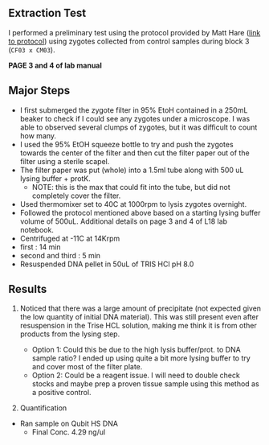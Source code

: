## Extraction Test

I performed a preliminary test using the protocol provided by Matt Hare ([link to protocol](https://github.com/epigeneticstoocean/2018OAExp_larvae/blob/master/protocols/hare_larvaeExtractionProtocol.md)) using zygotes collected from control samples during block 3 (`CF03 x CM03`). 

**PAGE 3 and 4 of lab manual**

## Major Steps

* I first submerged the zygote filter in 95% EtoH contained in a 250mL beaker to check if I could see any zygotes under a microscope. I was able to observed several clumps of zygotes, but it was difficult to count how many.
* I used the 95% EtOH squeeze bottle to try and push the zygotes towards the center of the filter and then cut the filter paper out of the filter using a sterile scapel.
* The filter paper was put (whole) into a 1.5ml tube along with 500 uL lysing buffer + protK. 
    * NOTE: this is the max that could fit into the tube, but did not completely cover the filter.
* Used thermomixer set to 40C at 1000rpm to lysis zygotes overnight.
* Followed the protocol mentioned above based on a starting lysing buffer volume of 500uL. Additional details on page 3 and 4 of L18 lab notebook.
* Centrifuged at -11C at 14Krpm
* first : 14 min
* second and third : 5 min
* Resuspended DNA pellet in 50uL of TRIS HCl pH 8.0

## Results

1) Noticed that there was a large amount of precipitate (not expected given the low quantity of initial DNA material). This was still present even after resuspension in the Trise HCL solution, making me think it is from other products from the lysing step. 
      * Option 1: Could this be due to the high lysis buffer/prot. to DNA sample ratio? I ended up using quite a bit more lysing buffer to try and cover most of the filter plate.
      * Option 2: Could be a reagent issue. I will need to double check stocks and maybe prep a proven tissue sample using this method as a positive control.
      
 2) Quantification
   * Ran sample on Qubit HS DNA
      * Final Conc. 4.29 ng/ul
